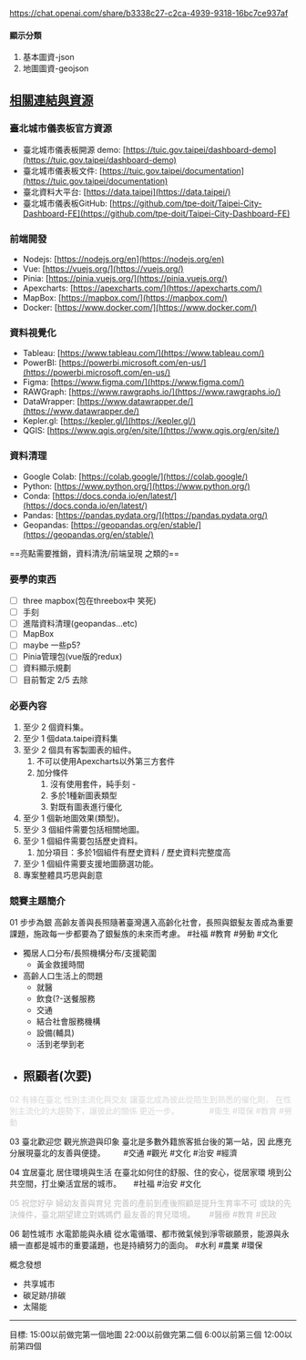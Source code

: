 https://chat.openai.com/share/b3338c27-c2ca-4939-9318-16bc7ce937af

#### 顯示分類
1. 基本圖資-json
2. 地圖圖資-geojson

## [相關連結與資源](https://github.com/tpe-doit/Taipei-Codefest-2023-Workshop/tree/4-Component-Config#%E7%9B%B8%E9%97%9C%E9%80%A3%E7%B5%90%E8%88%87%E8%B3%87%E6%BA%90)

### 臺北城市儀表板官方資源

- 臺北城市儀表板開源 demo: [https://tuic.gov.taipei/dashboard-demo](https://tuic.gov.taipei/dashboard-demo)
- 臺北城市儀表板文件: [https://tuic.gov.taipei/documentation](https://tuic.gov.taipei/documentation)
- 臺北資料大平台: [https://data.taipei](https://data.taipei/)
- 臺北城市儀表板GitHub: [https://github.com/tpe-doit/Taipei-City-Dashboard-FE](https://github.com/tpe-doit/Taipei-City-Dashboard-FE)

### 前端開發

- Nodejs: [https://nodejs.org/en](https://nodejs.org/en)
- Vue: [https://vuejs.org/](https://vuejs.org/)
- Pinia: [https://pinia.vuejs.org/](https://pinia.vuejs.org/)
- Apexcharts: [https://apexcharts.com/](https://apexcharts.com/)
- MapBox: [https://mapbox.com/](https://mapbox.com/)
- Docker: [https://www.docker.com/](https://www.docker.com/)

### 資料視覺化

- Tableau: [https://www.tableau.com/](https://www.tableau.com/)
- PowerBI: [https://powerbi.microsoft.com/en-us/](https://powerbi.microsoft.com/en-us/)
- Figma: [https://www.figma.com/](https://www.figma.com/)
- RAWGraph: [https://www.rawgraphs.io/](https://www.rawgraphs.io/)
- DataWrapper: [https://www.datawrapper.de/](https://www.datawrapper.de/)
- Kepler.gl: [https://kepler.gl/](https://kepler.gl/)
- QGIS: [https://www.qgis.org/en/site/](https://www.qgis.org/en/site/)

### 資料清理

- Google Colab: [https://colab.google/](https://colab.google/)
- Python: [https://www.python.org/](https://www.python.org/)
- Conda: [https://docs.conda.io/en/latest/](https://docs.conda.io/en/latest/)
- Pandas: [https://pandas.pydata.org/](https://pandas.pydata.org/)
- Geopandas: [https://geopandas.org/en/stable/](https://geopandas.org/en/stable/)

==亮點需要推銷，資料清洗/前端呈現 之類的==
### 要學的東西
 - [ ] three mapbox(包在threebox中 笑死)
 - [ ] 手刻
 - [ ] 進階資料清理(geopandas...etc)
 - [ ] MapBox
 - [ ] maybe 一些p5?
 - [ ] Pinia管理包(vue版的redux)
 - [ ] 資料顯示規劃
 - [ ] 目前暫定 2/5 去除

### 必要內容
1. 至少 2 個資料集。 
2. 至少 1 個data.taipei資料集 
3. 至少 2 個具有客製圖表的組件。
	1. 不可以使用Apexcharts以外第三方套件
	2. 加分條件
		1. 沒有使用套件，純手刻 - 
		2. 多於1種新圖表類型
		3. 對既有圖表進行優化
4. 至少 1 個新地圖效果(類型)。 
5. 至少 3 個組件需要包括相關地圖。 
6. 至少 1 個組件需要包括歷史資料。
	1. 加分項目：多於1個組件有歷史資料 / 歷史資料完整度高
7. 至少 1 個組件需要支援地圖篩選功能。 
8. 專案整體具巧思與創意
### 競賽主題簡介 
01 步步為銀 
高齡友善與長照隨著臺灣邁入高齡化社會，長照與銀髮友善成為重要課題，施政每一步都要為了銀髮族的未來而考慮。 #社福 #教育 #勞動 #文化 
- 獨居人口分布/長照機構分布/支援範圍
	- 黃金救援時間
- 高齡人口生活上的問題
	- 就醫
	- 飲食(?-送餐服務
	- 交通
	- 結合社會服務機構
	- 設備(輔具)
	- 活到老學到老
- 照顧者(次要)
	- 
<font color="#d8d8d8">02 有緣在臺北 </font>
<font color="#d8d8d8">性別主流化與交友 讓臺北成為彼此從陌生到熟悉的催化劑， 在性別主流化的大趨勢下，讓彼此的關係 更近一步。　　　　 #衛生 #環保 #教育 #勞動 </font>

03 臺北歡迎您 
觀光旅遊與印象 臺北是多數外籍旅客抵台後的第一站，因 此應充分展現臺北的友善與便捷。 　　#交通 #觀光 #文化 #治安 #經濟 

04 宜居臺北 
居住環境與生活 在臺北如何住的舒服、住的安心，從居家環 境到公共空間，打㐀樂活宜居的城市。 　 #社福 #治安 #文化

<font color="#bfbfbf">05 祝您好孕 </font>
<font color="#bfbfbf">婦幼友善與育兒 完善的產前到產後照顧是提升生育率不可 或缺的先決條件，臺北期望建立對媽媽們 最友善的育兒環境。　　 #醫療 #教育 #民政 </font>

06 韌性城市 水電節能與永續 從水電循環、都市微氣候到淨零碳願景，能源與永續一直都是城市的重要議題，也是持續努力的面向。 #水利 #農業 #環保 

概念發想
- 共享城市
- 碳足跡/排碳
- 太陽能

---
目標: 
15:00以前做完第一個地圖
22:00以前做完第二個
6:00以前第三個
12:00以前第四個

